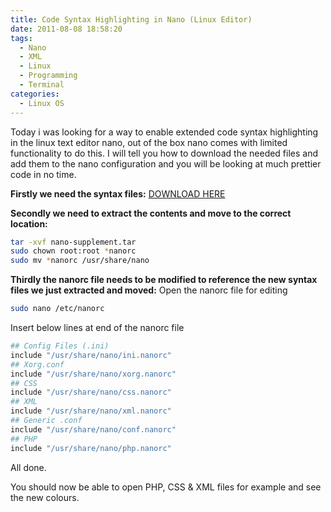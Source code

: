 ```yaml
---
title: Code Syntax Highlighting in Nano (Linux Editor)
date: 2011-08-08 18:58:20
tags:
  - Nano
  - XML
  - Linux
  - Programming
  - Terminal
categories:
  - Linux OS
---
```

Today i was looking for a way to enable extended code syntax highlighting in the linux text editor nano, out of the box nano comes with limited functionality to do this. I will tell you how to download the needed files and add them to the nano configuration and you will be looking at much prettier code in no time.

**Firstly we need the syntax files:** [DOWNLOAD HERE](nano-supplement.tar)

**Secondly we need to extract the contents and move to the correct location:**
```bash
tar -xvf nano-supplement.tar
sudo chown root:root *nanorc
sudo mv *nanorc /usr/share/nano
```

**Thirdly the nanorc file needs to be modified to reference the new syntax files we just extracted and moved:**
Open the nanorc file for editing
```bash
sudo nano /etc/nanorc
```

Insert below lines at end of the nanorc file
```bash
## Config Files (.ini)
include "/usr/share/nano/ini.nanorc"
## Xorg.conf
include "/usr/share/nano/xorg.nanorc"
## CSS
include "/usr/share/nano/css.nanorc"
## XML
include "/usr/share/nano/xml.nanorc"
## Generic .conf
include "/usr/share/nano/conf.nanorc"
## PHP
include "/usr/share/nano/php.nanorc"
```
All done.

You should now be able to open PHP, CSS & XML files for example and see the new colours.
